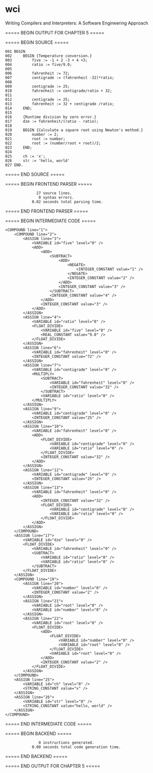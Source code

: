 wci
===

Writing Compilers and Interpreters: A Software Engineering Approach

===== BEGIN OUTPUT FOR CHAPTER 5 =====

===== BEGIN SOURCE =====

	001 BEGIN
	002 	BEGIN {Temperature conversion.}
	003 		five := -1 + 2 -3 + 4 +3;
	004 		ratio := five/9.0;
	005 		
	006 		fahrenheit := 72;
	007 		centigrade := (fahrenheit -32)*ratio;
	008 		
	009 		centigrade := 25;
	010 		fahrenheit := centigrade/ratio + 32;
	011 		
	012 		centigrade := 25;
	013 		fahrenheit := 32 + centigrade /ratio;
	014 	END;
	015 	
	016 	{Runtime division by zero error.}
	017 	dze := fahrenheit/(ratio - ratio);
	018 	
	019 	BEGIN {Calculate a square root using Newton's method.}
	020 		number := 2;
	021 		root := number;
	022 		root := (number/root + root)/2;
	023 	END;
	024 	
	025 	ch := 'x';
	026 	str := 'hello, world'
	027 END.

===== END SOURCE =====

===== BEGIN FRONTEND PARSER =====

                  27 source lines.
                   0 syntax errors.
                0.02 seconds total parsing time.

===== END FRONTEND PARSER =====	

===== BEGIN INTERMEDIATE CODE =====
	
	<COMPOUND line="1">
	    <COMPOUND line="2">
	        <ASSIGN line="3">
	            <VARIABLE id="five" level="0" />
	            <ADD>
	                <ADD>
	                    <SUBTRACT>
	                        <ADD>
	                            <NEGATE>
	                                <INTEGER_CONSTANT value="1" />
	                            </NEGATE>
	                            <INTEGER_CONSTANT value="2" />
	                        </ADD>
	                        <INTEGER_CONSTANT value="3" />
	                    </SUBTRACT>
	                    <INTEGER_CONSTANT value="4" />
	                </ADD>
	                <INTEGER_CONSTANT value="3" />
	            </ADD>
	        </ASSIGN>
	        <ASSIGN line="4">
	            <VARIABLE id="ratio" level="0" />
	            <FLOAT_DIVIDE>
	                <VARIABLE id="five" level="0" />
	                <REAL_CONSTANT value="9.0" />
	            </FLOAT_DIVIDE>
	        </ASSIGN>
	        <ASSIGN line="6">
	            <VARIABLE id="fahrenheit" level="0" />
	            <INTEGER_CONSTANT value="72" />
	        </ASSIGN>
	        <ASSIGN line="7">
	            <VARIABLE id="centigrade" level="0" />
	            <MULTIPLY>
	                <SUBTRACT>
	                    <VARIABLE id="fahrenheit" level="0" />
	                    <INTEGER_CONSTANT value="32" />
	                </SUBTRACT>
	                <VARIABLE id="ratio" level="0" />
	            </MULTIPLY>
	        </ASSIGN>
	        <ASSIGN line="9">
	            <VARIABLE id="centigrade" level="0" />
	            <INTEGER_CONSTANT value="25" />
	        </ASSIGN>
	        <ASSIGN line="10">
	            <VARIABLE id="fahrenheit" level="0" />
	            <ADD>
	                <FLOAT_DIVIDE>
	                    <VARIABLE id="centigrade" level="0" />
	                    <VARIABLE id="ratio" level="0" />
	                </FLOAT_DIVIDE>
	                <INTEGER_CONSTANT value="32" />
	            </ADD>
	        </ASSIGN>
	        <ASSIGN line="12">
	            <VARIABLE id="centigrade" level="0" />
	            <INTEGER_CONSTANT value="25" />
	        </ASSIGN>
	        <ASSIGN line="13">
	            <VARIABLE id="fahrenheit" level="0" />
	            <ADD>
	                <INTEGER_CONSTANT value="32" />
	                <FLOAT_DIVIDE>
	                    <VARIABLE id="centigrade" level="0" />
	                    <VARIABLE id="ratio" level="0" />
	                </FLOAT_DIVIDE>
	            </ADD>
	        </ASSIGN>
	    </COMPOUND>
	    <ASSIGN line="17">
	        <VARIABLE id="dze" level="0" />
	        <FLOAT_DIVIDE>
	            <VARIABLE id="fahrenheit" level="0" />
	            <SUBTRACT>
	                <VARIABLE id="ratio" level="0" />
	                <VARIABLE id="ratio" level="0" />
	            </SUBTRACT>
	        </FLOAT_DIVIDE>
	    </ASSIGN>
	    <COMPOUND line="19">
	        <ASSIGN line="20">
	            <VARIABLE id="number" level="0" />
	            <INTEGER_CONSTANT value="2" />
	        </ASSIGN>
	        <ASSIGN line="21">
	            <VARIABLE id="root" level="0" />
	            <VARIABLE id="number" level="0" />
	        </ASSIGN>
	        <ASSIGN line="22">
	            <VARIABLE id="root" level="0" />
	            <FLOAT_DIVIDE>
	                <ADD>
	                    <FLOAT_DIVIDE>
	                        <VARIABLE id="number" level="0" />
	                        <VARIABLE id="root" level="0" />
	                    </FLOAT_DIVIDE>
	                    <VARIABLE id="root" level="0" />
	                </ADD>
	                <INTEGER_CONSTANT value="2" />
	            </FLOAT_DIVIDE>
	        </ASSIGN>
	    </COMPOUND>
	    <ASSIGN line="25">
	        <VARIABLE id="ch" level="0" />
	        <STRING_CONSTANT value="x" />
	    </ASSIGN>
	    <ASSIGN line="26">
	        <VARIABLE id="str" level="0" />
	        <STRING_CONSTANT value="hello, world" />
	    </ASSIGN>
	</COMPOUND>

===== END INTERMEDIATE CODE =====

===== BEGIN BACKEND =====

                   0 instructions generated.
                0.00 seconds total code generation time.

===== END BACKEND =====

===== END OUTPUT FOR CHAPTER 5 =====
